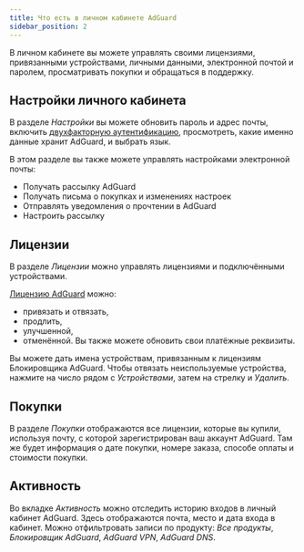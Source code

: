 ```yaml
---
title: Что есть в личном кабинете AdGuard
sidebar_position: 2
---
```


В личном кабинете вы можете управлять своими лицензиями, привязанными устройствами, личными данными, электронной почтой и паролем, просматривать покупки и обращаться в поддержку.

## Настройки личного кабинета

В разделе *Настройки* вы можете обновить пароль и адрес почты, включить [двухфакторную аутентификацию](../2fa), просмотреть, какие именно данные хранит AdGuard, и выбрать язык.

В этом разделе вы также можете управлять настройками электронной почты:

- Получать рассылку AdGuard
- Получать письма о покупках и изменениях настроек
- Отправлять уведомления о прочтении в AdGuard
- Настроить рассылку

## Лицензии

В разделе *Лицензии* можно управлять лицензиями и подключёнными устройствами.

[Лицензию AdGuard](../../license/what-is) можно:

- привязать и отвязать,
- продлить,
- улучшенной,
- отменённой. Вы также можете обновить свои платёжные реквизиты.

Вы можете дать имена устройствам, привязанным к лицензиям Блокировщика AdGuard. Чтобы отвязать неиспользуемые устройства, нажмите на число рядом с *Устройствами*, затем на стрелку и *Удалить*.

## Покупки

В разделе *Покупки* отображаются все лицензии, которые вы купили, используя почту, с которой зарегистрирован ваш аккаунт AdGuard. Там же будет информация о дате покупки, номере заказа, способе оплаты и стоимости покупки.

## Активность

Во вкладке *Активность* можно отследить историю входов в личный кабинет AdGuard. Здесь отображаются почта, место и дата входа в кабинет. Можно отфильтровать записи по продукту: *Все продукты*, *Блокировщик AdGuard*, *AdGuard VPN*, *AdGuard DNS*.
